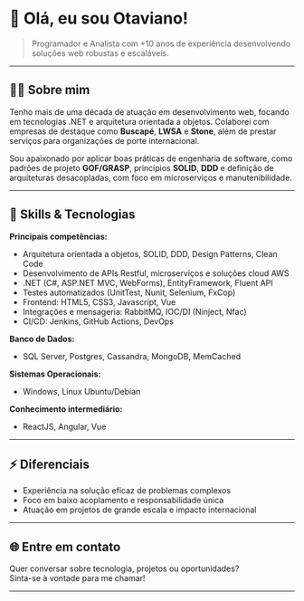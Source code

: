 # 👋 Olá, eu sou Otaviano!

> Programador e Analista com +10 anos de experiência desenvolvendo soluções web robustas e escaláveis.

---

## 🧑‍💻 Sobre mim

Tenho mais de uma década de atuação em desenvolvimento web, focando em tecnologias .NET e arquitetura orientada a objetos. Colaborei com empresas de destaque como **Buscapé**, **LWSA** e **Stone**, além de prestar serviços para organizações de porte internacional.

Sou apaixonado por aplicar boas práticas de engenharia de software, como padrões de projeto **GOF/GRASP**, princípios **SOLID**, **DDD** e definição de arquiteturas desacopladas, com foco em microserviços e manutenibilidade.

---

## 🚀 Skills & Tecnologias

**Principais competências:**

- Arquitetura orientada a objetos, SOLID, DDD, Design Patterns, Clean Code
- Desenvolvimento de APIs Restful, microserviços e soluções cloud AWS
- .NET (C#, ASP.NET MVC, WebForms), EntityFramework, Fluent API
- Testes automatizados (UnitTest, Nunit, Selenium, FxCop)
- Frontend: HTML5, CSS3, Javascript, Vue
- Integrações e mensageria: RabbitMQ, IOC/DI (Ninject, Nfac)
- CI/CD: Jenkins, GitHub Actions, DevOps

**Banco de Dados:**
- SQL Server, Postgres, Cassandra, MongoDB, MemCached

**Sistemas Operacionais:**
- Windows, Linux Ubuntu/Debian

**Conhecimento intermediário:**
- ReactJS, Angular, Vue

---

## ⚡ Diferenciais

- Experiência na solução eficaz de problemas complexos
- Foco em baixo acoplamento e responsabilidade única
- Atuação em projetos de grande escala e impacto internacional

---

## 🌐 Entre em contato

Quer conversar sobre tecnologia, projetos ou oportunidades?  
Sinta-se à vontade para me chamar!

---

<!-- Adicione seus links sociais aqui, se quiser! -->
